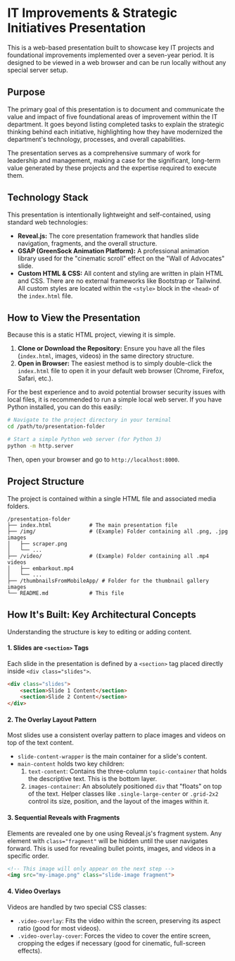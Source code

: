 # IT Improvements & Strategic Initiatives Presentation

This is a web-based presentation built to showcase key IT projects and foundational improvements implemented over a seven-year period. It is designed to be viewed in a web browser and can be run locally without any special server setup.

## Purpose

The primary goal of this presentation is to document and communicate the value and impact of five foundational areas of improvement within the IT department. It goes beyond listing completed tasks to explain the strategic thinking behind each initiative, highlighting how they have modernized the department's technology, processes, and overall capabilities.

The presentation serves as a comprehensive summary of work for leadership and management, making a case for the significant, long-term value generated by these projects and the expertise required to execute them.

## Technology Stack

This presentation is intentionally lightweight and self-contained, using standard web technologies:

*   **Reveal.js:** The core presentation framework that handles slide navigation, fragments, and the overall structure.
*   **GSAP (GreenSock Animation Platform):** A professional animation library used for the "cinematic scroll" effect on the "Wall of Advocates" slide.
*   **Custom HTML & CSS:** All content and styling are written in plain HTML and CSS. There are no external frameworks like Bootstrap or Tailwind. All custom styles are located within the `<style>` block in the `<head>` of the `index.html` file.

## How to View the Presentation

Because this is a static HTML project, viewing it is simple.

1.  **Clone or Download the Repository:** Ensure you have all the files (`index.html`, images, videos) in the same directory structure.
2.  **Open in Browser:** The easiest method is to simply double-click the `index.html` file to open it in your default web browser (Chrome, Firefox, Safari, etc.).

For the best experience and to avoid potential browser security issues with local files, it is recommended to run a simple local web server. If you have Python installed, you can do this easily:

```bash
# Navigate to the project directory in your terminal
cd /path/to/presentation-folder

# Start a simple Python web server (for Python 3)
python -m http.server
```

Then, open your browser and go to `http://localhost:8000`.

## Project Structure

The project is contained within a single HTML file and associated media folders.

```
/presentation-folder
├── index.html            # The main presentation file
├── /img/                 # (Example) Folder containing all .png, .jpg images
│   ├── scraper.png
│   └── ...
├── /video/               # (Example) Folder containing all .mp4 videos
│   ├── embarkout.mp4
│   └── ...
├── /thumbnailsFromMobileApp/ # Folder for the thumbnail gallery images
└── README.md             # This file
```

## How It's Built: Key Architectural Concepts

Understanding the structure is key to editing or adding content.

#### 1. Slides are `<section>` Tags

Each slide in the presentation is defined by a `<section>` tag placed directly inside `<div class="slides">`.

```html
<div class="slides">
    <section>Slide 1 Content</section>
    <section>Slide 2 Content</section>
</div>
```

#### 2. The Overlay Layout Pattern

Most slides use a consistent overlay pattern to place images and videos on top of the text content.

*   `slide-content-wrapper` is the main container for a slide's content.
*   `main-content` holds two key children:
    1.  `text-content`: Contains the three-column `topic-container` that holds the descriptive text. This is the bottom layer.
    2.  `images-container`: An absolutely positioned `div` that "floats" on top of the text. Helper classes like `.single-large-center` or `.grid-2x2` control its size, position, and the layout of the images within it.

#### 3. Sequential Reveals with Fragments

Elements are revealed one by one using Reveal.js's fragment system. Any element with `class="fragment"` will be hidden until the user navigates forward. This is used for revealing bullet points, images, and videos in a specific order.

```html
<!-- This image will only appear on the next step -->
<img src="my-image.png" class="slide-image fragment">
```

#### 4. Video Overlays

Videos are handled by two special CSS classes:
*   `.video-overlay`: Fits the video within the screen, preserving its aspect ratio (good for most videos).
*   `.video-overlay-cover`: Forces the video to cover the entire screen, cropping the edges if necessary (good for cinematic, full-screen effects).